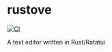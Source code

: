 # rustove

[![CI](https://github.com//rustove/workflows/CI/badge.svg)](https://github.com/rustove/rustove/actions)

A text editor written in Rust/Ratatui

